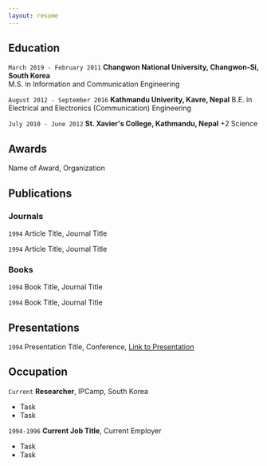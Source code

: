 ```yaml
---
layout: resume
---
```

<!-- #Currently

#Current Position Description -->

## Education

`March 2019 - February 2011`
__Changwon National University, Changwon-Si, South Korea__
</br>M.S. in Information and Communication Engineering

`August 2012 - September 2016`
__Kathmandu Univerity, Kavre, Nepal__
B.E. in Electrical and Electronics (Communication) Engineering

`July 2010 - June 2012`
__St. Xavier's College, Kathmandu, Nepal__
+2 Science

## Awards

 <!--` 2012 -  2016` -->
Name of Award, Organization 

## Publications

<!-- A list is also available [online](https://scholar.google.co.uk/citations?user=LTOTl0YAAAAJ) -->

### Journals

`1994`
Article Title, Journal Title

`1994`
Article Title, Journal Title

### Books

`1994`
Book Title, Journal Title

`1994`
Book Title, Journal Title


## Presentations

`1994`
Presentation Title, Conference, <a href="https://MyWebsite.tld/presentation1">Link to Presentation</a>


## Occupation

`Current`
__Researcher__, IPCamp, South Korea 

- Task
- Task

`1994-1996`
__Current Job Title__, Current Employer 

- Task
- Task



<!-- ### Footer

Last updated: May 2013 -->


